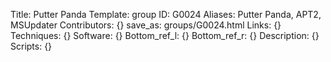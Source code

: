 Title: Putter Panda
Template: group 
ID: G0024
Aliases: Putter Panda, APT2, MSUpdater
Contributors: {}
save_as: groups/G0024.html 
Links: {} 
Techniques: {} 
Software: {} 
Bottom_ref_l: {} 
Bottom_ref_r: {} 
Description: {} 
Scripts: {} 
